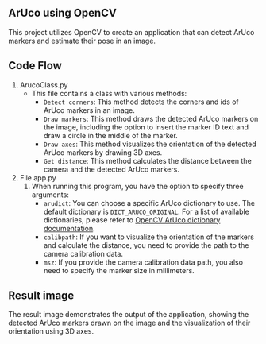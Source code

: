 ## ArUco using OpenCV

This project utilizes OpenCV to create an application that can detect ArUco markers and estimate their pose in an image.

## Code Flow
1. ArucoClass.py
    - This file contains a class with various methods:
      - `Detect corners`: This method detects the corners and ids of ArUco markers in an image.
      - `Draw markers`: This method draws the detected ArUco markers on the image, including the option to insert the marker ID text and draw a circle in the middle of the marker.
      - `Draw axes`: This method visualizes the orientation of the detected ArUco markers by drawing 3D axes.
      - `Get distance`: This method calculates the distance between the camera and the detected ArUco markers.
2. File app.py
    1. When running this program, you have the option to specify three arguments:
        - `arudict`: You can choose a specific ArUco dictionary to use. The default dictionary is `DICT_ARUCO_ORIGINAL`. For a list of available dictionaries, please refer to [OpenCV ArUco dictionary documentation](https://docs.opencv.org/4.x/d1/d21/aruco__dictionary_8hpp.html).
        - `calibpath`: If you want to visualize the orientation of the markers and calculate the distance, you need to provide the path to the camera calibration data.
        - `msz`: If you provide the camera calibration data path, you also need to specify the marker size in millimeters.

## Result image

The result image demonstrates the output of the application, showing the detected ArUco markers drawn on the image and the visualization of their orientation using 3D axes.